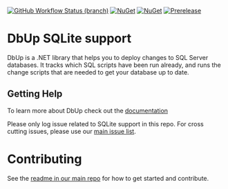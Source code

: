 [![GitHub Workflow Status (branch)](https://img.shields.io/github/workflow/status/DbUp/dbup-sqlite/CI/main)](https://github.com/DbUp/dbup-sqlite/actions/workflows/main.yml?query=branch%3Amain)
[![NuGet](https://img.shields.io/nuget/dt/dbup-sqlite.svg)](https://www.nuget.org/packages/dbup-sqlite)
[![NuGet](https://img.shields.io/nuget/v/dbup-sqlite.svg)](https://www.nuget.org/packages/dbup-sqlite)
[![Prerelease](https://img.shields.io/nuget/vpre/dbup-sqlite?color=orange&label=prerelease)](https://www.nuget.org/packages/dbup-sqlite)

# DbUp SQLite support
DbUp is a .NET library that helps you to deploy changes to SQL Server databases. It tracks which SQL scripts have been run already, and runs the change scripts that are needed to get your database up to date.

## Getting Help
To learn more about DbUp check out the [documentation](https://dbup.readthedocs.io/en/latest/)

Please only log issue related to SQLite support in this repo. For cross cutting issues, please use our [main issue list](https://github.com/DbUp/DbUp/issues).

# Contributing

See the [readme in our main repo](https://github.com/DbUp/DbUp/blob/master/README.md) for how to get started and contribute.